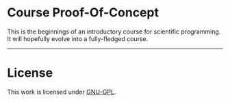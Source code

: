 # Course Proof-Of-Concept

This is the beginnings of an introductory course for scientific programming. It will hopefully evolve into a fully-fledged course.

---

# License
This work is licensed under [GNU-GPL](LICENSE.txt).

